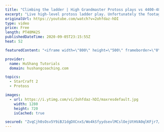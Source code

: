 ```yaml
---
title: "Climbing the ladder | High Grandmaster Protoss plays vs 4400-4800 players"
excerpt: "Live high-level protoss ladder play. Unfortunately the footage came out quite choppy at some points and I was considering just not posting today, but I will post it anyways in case a few of you want to watch still. I'm trying to figure out what the cause of the lag is and hopefully I can get some cleaner"
originalUrl: https://youtube.com/watch?v=2ohfdaz-hDI
type: video
price: Free
length: PT48M42S
publishedDateTime: 2020-09-05T23:15:55Z
heat: 52

featuredContent: "<iframe width=\"800\" height=\"500\" frameborder=\"0\" src=\"https://www.youtube.com/embed/2ohfdaz-hDI\" allow=\"accelerometer; autoplay; encrypted-media; gyroscope; picture-in-picture\" allowfullscreen></iframe>"

provider:
  name: HuShang Tutorials
  domain: hushangcoaching.com

topics:
  - StarCraft 2
  - Protoss

images:
  - url: https://i.ytimg.com/vi/2ohfdaz-hDI/maxresdefault.jpg
    width: 1280
    height: 720
    isCached: true

secured: "ZvqCjh0sOsv5Y9iBJ1dgDXCnxS/Wo4kSfyydsevlMCslOejUtHVA0qlKFjr7/bPUX7xCLBq2ttjCyiRlQ6zKJYy0vTc1WH3l9KB3L80RtCNHmBzlodrQ9AVm4Ja6IM43ymeh8eDEs1cDtZbK0SDg6eQEwpIFLCIJ33tFL71kPqpRNFrddk/3n6eWjWr6N3Zrdfoq3GA2ZLRRMrQMzQkpQ6/0vLXD0R1f/J/106nf2EBE01EGn/uxN108jiQGCENDIZLkq35nwvp3x+50mjCvI1zFMtbKmRBXHDzjlTYDStio5YDPQFOv0Xk7mVyjXRrBAz/zal2sjns/jRtX/jywgx9Q7omxYaXDhJWuwkUyg3DxcP1p2eYZ1tpciCBFVjTYL66knx535dx6BDDy+QFx3MuAjUT8tYUEhpEpWj6qiZU=;/JbUxSWCLjQDt46+IK9jEg=="
---
```


